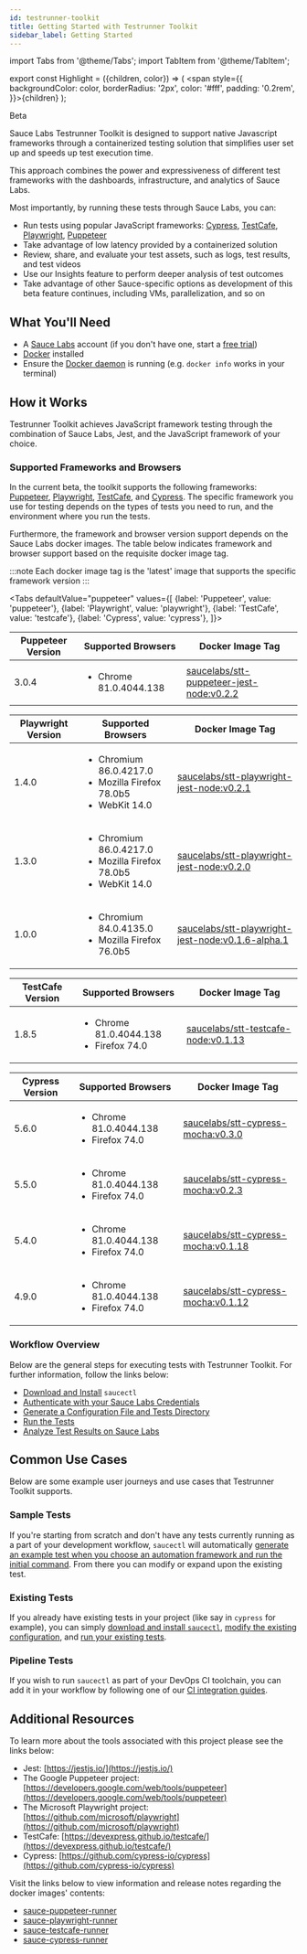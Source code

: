```yaml
---
id: testrunner-toolkit
title: Getting Started with Testrunner Toolkit                                 
sidebar_label: Getting Started
---
```


import Tabs from '@theme/Tabs';
import TabItem from '@theme/TabItem';

export const Highlight = ({children, color}) => ( <span style={{
      backgroundColor: color,
      borderRadius: '2px',
      color: '#fff',
      padding: '0.2rem',
    }}>{children}</span> );

<p><Highlight color="#1877F2">Beta</Highlight></p>

Sauce Labs Testrunner Toolkit is designed to support native Javascript frameworks through a containerized testing solution that simplifies user set up and speeds up test execution time. 


This approach combines the power and expressiveness of different test frameworks with the dashboards, infrastructure, and analytics of Sauce Labs.


Most importantly, by running these tests through Sauce Labs, you can:

* Run tests using popular JavaScript frameworks: [Cypress](https://github.com/cypress-io/cypress), [TestCafe](https://devexpress.github.io/testcafe), [Playwright](https://github.com/microsoft/playwright), [Puppeteer](https://github.com/puppeteer/puppeteer)
* Take advantage of low latency provided by a containerized solution
* Review, share, and evaluate your test assets, such as logs, test results, and test videos 
* Use our Insights feature to perform deeper analysis of test outcomes
* Take advantage of other Sauce-specific options as development of this beta feature continues, including VMs, parallelization, and so on

## What You'll Need

* A [Sauce Labs](https://saucelabs.com/) account (if you don't have one, start a [free trial](https://saucelabs.com/sign-up))
* [Docker](https://docs.docker.com/get-docker/) installed
* Ensure the [Docker daemon](https://docs.docker.com/config/daemon/) is running (e.g. `docker info` works in your terminal)

## How it Works

Testrunner Toolkit achieves JavaScript framework testing through the combination of Sauce Labs, Jest, and the
JavaScript framework of your choice. 

### Supported Frameworks and Browsers

In the current beta, the toolkit supports the following frameworks: [Puppeteer](https://github.com/puppeteer/puppeteer), [Playwright](https://github.com/microsoft/playwright), [TestCafe](https://github.com/DevExpress/testcafe), and [Cypress](https://github.com/cypress-io/cypress). The specific framework you use for testing depends on the types of tests you
need to run, and the environment where you run the tests.

Furthermore, the framework and browser version support depends on the Sauce Labs docker images. The table below indicates framework and browser support based on the requisite docker image tag.

:::note 
Each docker image tag is the 'latest' image that supports the specific framework version
:::

<Tabs
  defaultValue="puppeteer"
  values={[
    {label: 'Puppeteer', value: 'puppeteer'},
    {label: 'Playwright', value: 'playwright'},
    {label: 'TestCafe', value: 'testcafe'},
    {label: 'Cypress', value: 'cypress'},
  ]}>

<TabItem value="puppeteer">

| Puppeteer Version | Supported Browsers                | Docker Image Tag                         |
|---------|-----------------------------------|------------------------------------------|
| 3.0.4   | <ul><li>Chrome 81.0.4044.138</li></ul> | [saucelabs/stt-puppeteer-jest-node:v0.2.2](https://hub.docker.com/layers/saucelabs/stt-puppeteer-jest-node/v0.2.2/images/sha256-ed9eed4ec107666858e4644d9b44ebab144cf5b68f0cae155edd22be3b146cb2?context=explore) |

</TabItem>
<TabItem value="playwright">

| Playwright Version | Supported Browsers                                      | Docker Image Tag                                  |
|---------|---------------------------------------------------------|---------------------------------------------------|
| 1.4.0   | <ul><li>Chromium 86.0.4217.0</li> <li>Mozilla Firefox 78.0b5</li> <li>WebKit 14.0</li></ul> | [saucelabs/stt-playwright-jest-node:v0.2.1](https://hub.docker.com/layers/saucelabs/stt-playwright-jest-node/v0.2.1/images/sha256-4084258641418233491812a61f47ef3da7baf2dd8ae0d54e1a3125fb1fd5cf42?context=explore)         |
| 1.3.0   | <ul><li>Chromium 86.0.4217.0</li> <li>Mozilla Firefox 78.0b5</li> <li>WebKit 14.0</li></ul> | [saucelabs/stt-playwright-jest-node:v0.2.0](https://hub.docker.com/layers/saucelabs/stt-playwright-jest-node/v0.2.0/images/sha256-3f98d1d68ecb82ecf16ca72ba3d3ff75ab5c4f9e85edfe7b631069ecd2a18067?context=explore)         |
| 1.0.0   | <ul><li>Chromium 84.0.4135.0</li> <li>Mozilla Firefox 76.0b5</li></ul>             | [saucelabs/stt-playwright-jest-node:v0.1.6-alpha.1](https://hub.docker.com/layers/saucelabs/stt-playwright-jest-node/v0.1.6-alpha.1/images/sha256-301dbb659245c403b144972e06bc26a859f969e8bda2c3abbdd1756ecd692e2a?context=explore) |

</TabItem>
<TabItem value="testcafe">

| TestCafe Version | Supported Browsers                | Docker Image Tag                    |
|---------|-----------------------------------|-------------------------------------|
| 1.8.5   | <ul><li>Chrome 81.0.4044.138</li><li>Firefox 74.0</li></ul> | [saucelabs/stt-testcafe-node:v0.1.13](https://hub.docker.com/layers/saucelabs/stt-testcafe-node/v0.1.13/images/sha256-698c954f254b3a68ba57b8ed0f6f87becf0dc7686998e02e197f306e0002fa10?context=explore) |

</TabItem>
<TabItem value="cypress">

| Cypress Version | Supported Browsers                     | Docker Image Tag                    |
|---------|----------------------------------------|-------------------------------------|
| 5.6.0   | <ul><li>Chrome 81.0.4044.138</li><li>Firefox 74.0</li></ul> | [saucelabs/stt-cypress-mocha:v0.3.0](https://hub.docker.com/layers/saucelabs/stt-cypress-mocha-node/v0.3.0/images/sha256-a93da0cc76f4eb775f696a159a5f06b34df7a9248b2df0c4363724da8d83633e?context=explore)  |
| 5.5.0   | <ul><li>Chrome 81.0.4044.138</li><li>Firefox 74.0</li></ul>  | [saucelabs/stt-cypress-mocha:v0.2.3](https://hub.docker.com/layers/saucelabs/stt-cypress-mocha-node/v0.2.3/images/sha256-95b25c5a85624779c2ed9aaa82a6ca76e770a77e487936e6814f9f9c95dc1e52?context=explore)  |
| 5.4.0   | <ul><li>Chrome 81.0.4044.138</li><li>Firefox 74.0</li></ul>  | [saucelabs/stt-cypress-mocha:v0.1.18](https://hub.docker.com/layers/saucelabs/stt-cypress-mocha-node/v0.1.18/images/sha256-1709f9e55223267b0a63b33fa9f00a84920dd1c175dcd33ee0fababf5abfed50?context=explore) |
| 4.9.0   | <ul><li>Chrome 81.0.4044.138</li><li>Firefox 74.0</li></ul>  | [saucelabs/stt-cypress-mocha:v0.1.12](https://hub.docker.com/layers/saucelabs/stt-cypress-mocha-node/v0.1.12/images/sha256-7c8d0ce5bc1b0260375345bfba71e9d76dfff97fd223da0aa570e8f4715ba075?context=explore) |

</TabItem>
</Tabs> 

### Workflow Overview

Below are the general steps for executing tests with Testrunner Toolkit. For further information, follow the links below:

* [Download and Install](testrunner-toolkit/installation.md#installing-testrunner-toolkit) `saucectl`
* [Authenticate with your Sauce Labs Credentials](testrunner-toolkit/configuration.md#authenticate)
* [Generate a Configuration File and Tests Directory](testrunner-toolkit/configuration.md#generate-a-configuration-file-and-tests)
* [Run the Tests](testrunner-toolkit/configuration.md#run-the-test)
* [Analyze Test Results on Sauce Labs](testrunner-toolkit/configuration.md#analyze-test-results-in-sauce-labs)

## Common Use Cases

Below are some example user journeys and use cases that Testrunner Toolkit supports.

### Sample Tests

If you're starting from scratch and don't have any tests currently running as a part of your development workflow, `saucectl` will automatically [generate an example test when you choose an automation framework and run the initial command](testrunner-toolkit/configuration.md#choose-a-framework). From there you can modify or expand upon the existing test.

### Existing Tests

If you already have existing tests in your project (like say in `cypress` for example), you can simply [download and install `saucectl`](testrunner-toolkit#installing-testrunner-toolkit), [modify the existing configuration](testrunner-toolkit/configuration.md#modifying-the-configuration-file), and [run your existing tests](testrunner-toolkit/running-tests.md#automation-framework-examples).

### Pipeline Tests

If you wish to run `saucectl` as part of your DevOps CI toolchain, you can add it in your workflow by following one of our [CI integration guides](testrunner-toolkit/integrations.md).

## Additional Resources

To learn more about the tools associated with this project please see the links below:

* Jest: [https://jestjs.io/](https://jestjs.io/)
* The Google Puppeteer project: [https://developers.google.com/web/tools/puppeteer](https://developers.google.com/web/tools/puppeteer)
* The Microsoft Playwright project: [https://github.com/microsoft/playwright](https://github.com/microsoft/playwright)
* TestCafe: [https://devexpress.github.io/testcafe/](https://devexpress.github.io/testcafe/)
* Cypress: [https://github.com/cypress-io/cypress](https://github.com/cypress-io/cypress)

Visit the links below to view information and release notes regarding the docker images' contents:


* [sauce-puppeteer-runner](https://github.com/saucelabs/sauce-puppeteer-runner)
* [sauce-playwright-runner](https://github.com/saucelabs/sauce-playwright-runner)
* [sauce-testcafe-runner](https://github.com/saucelabs/sauce-testcafe-runner)
* [sauce-cypress-runner](https://github.com/saucelabs/sauce-cypress-runner)
